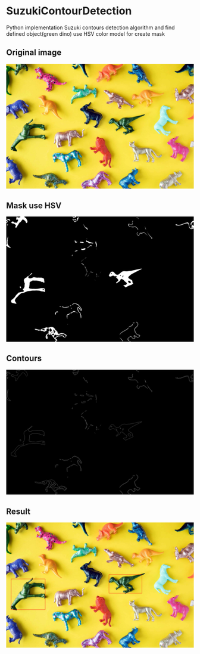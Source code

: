 # SuzukiContourDetection

Python implementation Suzuki contours detection algorithm and find defined object(green dino) use HSV color model for create mask
## Original image
![Original](images/segment.jpg)
## Mask use HSV 
![Maks use HSV](result/mask.png)
## Contours
![Contours](result/contours.png)
## Result
![Result](result/result_bb.png)

